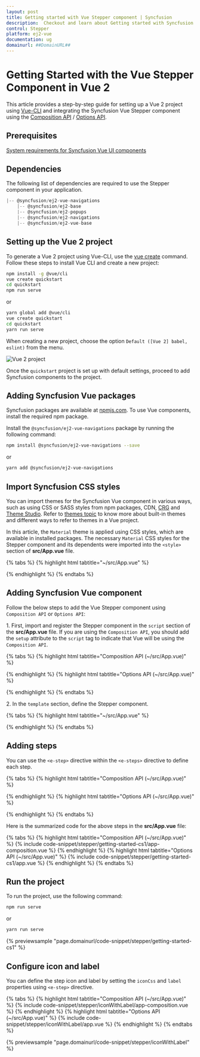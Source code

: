 ```yaml
---
layout: post
title: Getting started with Vue Stepper component | Syncfusion
description:  Checkout and learn about Getting started with Syncfusion Vue Stepper component of Syncfusion Essential JS 2 and more.
control: Stepper
platform: ej2-vue
documentation: ug
domainurl: ##DomainURL##
---
```


# Getting Started with the Vue Stepper Component in Vue 2

This article provides a step-by-step guide for setting up a Vue 2 project using [Vue-CLI](https://cli.vuejs.org/) and integrating the Syncfusion Vue Stepper component using the [Composition API](https://vuejs.org/guide/introduction.html#composition-api) / [Options API](https://vuejs.org/guide/introduction.html#options-api).

## Prerequisites

[System requirements for Syncfusion Vue UI components](https://ej2.syncfusion.com/vue/documentation/system-requirements/)

## Dependencies

The following list of dependencies are required to use the Stepper component in your application.

```js
|-- @syncfusion/ej2-vue-navigations
    |-- @syncfusion/ej2-base
    |-- @syncfusion/ej2-popups
    |-- @syncfusion/ej2-navigations
    |-- @syncfusion/ej2-vue-base

```

## Setting up the Vue 2 project

To generate a Vue 2 project using Vue-CLI, use the [vue create](https://cli.vuejs.org/#getting-started) command. Follow these steps to install Vue CLI and create a new project:

```bash
npm install -g @vue/cli
vue create quickstart
cd quickstart
npm run serve
```

or

```bash
yarn global add @vue/cli
vue create quickstart
cd quickstart
yarn run serve
```

When creating a new project, choose the option `Default ([Vue 2] babel, eslint)` from the menu.

![Vue 2 project](../appearance/images/vue2-terminal.png)

Once the `quickstart` project is set up with default settings, proceed to add Syncfusion components to the project.

## Adding Syncfusion Vue packages

Syncfusion packages are available at [npmjs.com](https://www.npmjs.com/search?q=ej2-vue). To use Vue components, install the required npm package.

Install the `@syncfusion/ej2-vue-navigations` package by running the following command:

```bash
npm install @syncfusion/ej2-vue-navigations --save
```
or

```bash
yarn add @syncfusion/ej2-vue-navigations
```

## Import Syncfusion CSS styles

You can import themes for the Syncfusion Vue component in various ways, such as using CSS or SASS styles from npm packages, CDN, [CRG](https://ej2.syncfusion.com/javascript/documentation/common/custom-resource-generator/) and [Theme Studio](https://ej2.syncfusion.com/vue/documentation/appearance/theme-studio/). Refer to [themes topic](https://ej2.syncfusion.com/vue/documentation/appearance/theme/) to know more about built-in themes and different ways to refer to themes in a Vue project.

In this article, the `Material` theme is applied using CSS styles, which are available in installed packages. The necessary `Material` CSS styles for the Stepper component and its dependents were imported into the `<style>` section of **src/App.vue** file.

{% tabs %}
{% highlight html tabtitle="~/src/App.vue" %}

<style>
@import "../node_modules/@syncfusion/ej2-base/styles/material.css";
@import "../node_modules/@syncfusion/ej2-popups/styles/material.css";
@import "../node_modules/@syncfusion/ej2-navigations/styles/material.css";
</style>

{% endhighlight %}
{% endtabs %}

## Adding Syncfusion Vue component

Follow the below steps to add the Vue Stepper component using `Composition API` or `Options API`:

1\. First, import and register the Stepper component in the `script` section of the **src/App.vue** file. If you are using the `Composition API`, you should add the `setup` attribute to the `script` tag to indicate that Vue will be using the `Composition API`.

{% tabs %}
{% highlight html tabtitle="Composition API (~/src/App.vue)" %}

<script setup>
    import { StepperComponent as EjsStepper } from "@syncfusion/ej2-vue-navigations";
</script>

{% endhighlight %}
{% highlight html tabtitle="Options API (~/src/App.vue)" %}

<script>
import { StepperComponent } from "@syncfusion/ej2-vue-navigations";
export default {
    components: {
      'ejs-stepper': StepperComponent
    }
}
</script>

{% endhighlight %}
{% endtabs %}

2\. In the `template` section, define the Stepper component.

{% tabs %}
{% highlight html tabtitle="~/src/App.vue" %}

<template>
  <ejs-stepper id="stepper"></ejs-stepper>
</template>

{% endhighlight %}
{% endtabs %}

## Adding steps

You can use the `<e-step>` directive within the `<e-steps>` directive to define each step.

{% tabs %}
{% highlight html tabtitle="Composition API (~/src/App.vue)" %}

<template>
  <ejs-stepper id="stepper">
      <e-steps>
        <e-step></e-step>
        <e-step></e-step>
        <e-step></e-step>
        <e-step></e-step>
        <e-step></e-step>
      </e-steps>
  </ejs-stepper>
</template>

<script setup>
  import { StepperComponent as EjsStepper, StepsDirective as ESteps, StepDirective as EStep  } from "@syncfusion/ej2-vue-navigations";
</script>

{% endhighlight %}
{% highlight html tabtitle="Options API (~/src/App.vue)" %}

<template>
  <ejs-stepper id="stepper">
    <e-steps>
      <e-step></e-step>
      <e-step></e-step>
      <e-step></e-step>
      <e-step></e-step>
      <e-step></e-step>
    </e-steps>
  </ejs-stepper>
</template>

<script>
import { StepperComponent, StepsDirective, StepDirective } from "@syncfusion/ej2-vue-navigations";
export default {
    components: {
      'ejs-stepper': StepperComponent,
      "e-steps": StepsDirective,
      "e-step": StepDirective
    }
};
</script>

{% endhighlight %}
{% endtabs %}

Here is the summarized code for the above steps in the **src/App.vue** file:

{% tabs %}
{% highlight html tabtitle="Composition API (~/src/App.vue)" %}
{% include code-snippet/stepper/getting-started-cs1/app-composition.vue %}
{% endhighlight %}
{% highlight html tabtitle="Options API (~/src/App.vue)" %}
{% include code-snippet/stepper/getting-started-cs1/app.vue %}
{% endhighlight %}
{% endtabs %}

## Run the project

To run the project, use the following command:

```bash
npm run serve
```

or

```bash
yarn run serve
```
        
{% previewsample "page.domainurl/code-snippet/stepper/getting-started-cs1" %}

## Configure icon and label

You can define the step icon and label by setting the `iconCss` and `label` properties using `<e-step>` directive.

{% tabs %}
{% highlight html tabtitle="Composition API (~/src/App.vue)" %}
{% include code-snippet/stepper/iconWithLabel/app-composition.vue %}
{% endhighlight %}
{% highlight html tabtitle="Options API (~/src/App.vue)" %}
{% include code-snippet/stepper/iconWithLabel/app.vue %}
{% endhighlight %}
{% endtabs %}

{% previewsample "page.domainurl/code-snippet/stepper/iconWithLabel" %}

